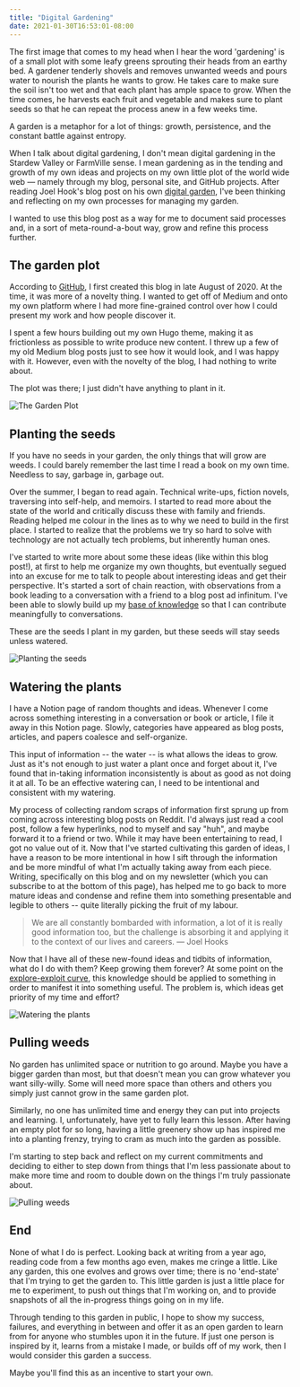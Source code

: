 ```yaml
---
title: "Digital Gardening"
date: 2021-01-30T16:53:01-08:00
---
```


The first image that comes to my head when I hear the word 'gardening' is of a small plot with some leafy greens sprouting their heads from an earthy bed. A gardener tenderly shovels and removes unwanted weeds and pours water to nourish the plants he wants to grow. He takes care to make sure the soil isn't too wet and that each plant has ample space to grow. When the time comes, he harvests each fruit and vegetable and makes sure to plant seeds so that he can repeat the process anew in a few weeks time.

A garden is a metaphor for a lot of things: growth, persistence, and the constant battle against entropy.

When I talk about digital gardening, I don't mean digital gardening in the Stardew Valley or FarmVille sense. I mean gardening as in the tending and growth of my own ideas and projects on my own little plot of the world wide web &mdash; namely through my blog, personal site, and GitHub projects. After reading Joel Hook's blog post on his own [digital garden](https://joelhooks.com/digital-garden), I've been thinking and reflecting on my own processes for managing my garden.

I wanted to use this blog post as a way for me to document said processes and, in a sort of meta-round-a-bout way, grow and refine this process further.

## The garden plot
According to [GitHub](https://github.com/jackyzha0/blog/commit/74f7460c49a7c56acfadf3f8f1cdd892005ebed4), I first created this blog in late August of 2020. At the time, it was more of a novelty thing. I wanted to get off of Medium and onto my own platform where I had more fine-grained control over how I could present my work and how people discover it.

I spent a few hours building out my own Hugo theme, making it as frictionless as possible to write produce new content. I threw up a few of my old Medium blog posts just to see how it would look, and I was happy with it. However, even with the novelty of the blog, I had nothing to write about.

The plot was there; I just didn't have anything to plant in it.

![The Garden Plot](/posts/images/digital-gardening/plot.png)

## Planting the seeds

If you have no seeds in your garden, the only things that will grow are weeds. I could barely remember the last time I read a book on my own time. Needless to say, garbage in, garbage out.

Over the summer, I began to read again. Technical write-ups, fiction novels, traversing into self-help, and memoirs. I started to read more about the state of the world and critically discuss these with family and friends. Reading helped me colour in the lines as to why we need to build in the first place. I started to realize that the problems we try so hard to solve with technology are not actually tech problems, but inherently human ones.

I've started to write more about some these ideas (like within this blog post!), at first to help me organize my own thoughts, but eventually segued into an excuse for me to talk to people about interesting ideas and get their perspective. It's started a sort of chain reaction, with observations from a book leading to a conversation with a friend to a blog post ad infinitum. I've been able to slowly build up my [base of knowledge](/posts/collaborative-thinking/) so that I can contribute meaningfully to conversations.

These are the seeds I plant in my garden, but these seeds will stay seeds unless watered.

![Planting the seeds](/posts/images/digital-gardening/seeds.png)

## Watering the plants

I have a Notion page of random thoughts and ideas. Whenever I come across something interesting in a conversation or book or article, I file it away in this Notion page. Slowly, categories have appeared as blog posts, articles, and papers coalesce and self-organize.

This input of information -- the water -- is what allows the ideas to grow. Just as it's not enough to just water a plant once and forget about it, I've found that in-taking information inconsistently is about as good as not doing it at all. To be an effective watering can, I need to be intentional and consistent with my watering.

My process of collecting random scraps of information first sprung up from coming across interesting blog posts on Reddit. I'd always just read a cool post, follow a few hyperlinks, nod to myself and say "huh", and maybe forward it to a friend or two. While it may have been entertaining to read, I got no value out of it. Now that I've started cultivating this garden of ideas, I have a reason to be more intentional in how I sift through the information and be more mindful of what I'm actually taking away from each piece. Writing, specifically on this blog and on my newsletter (which you can subscribe to at the bottom of this page), has helped me to go back to more mature ideas and condense and refine them into something presentable and legible to others -- quite literally picking the fruit of my labour. 

> We are all constantly bombarded with information, a lot of it is really good information too, but the challenge is absorbing it and applying it to the context of our lives and careers. &mdash; Joel Hooks

Now that I have all of these new-found ideas and tidbits of information, what do I do with them? Keep growing them forever? At some point on the [explore-exploit curve](https://towardsdatascience.com/intro-to-reinforcement-learning-the-explore-exploit-dilemma-463ceb004989), this knowledge should be applied to something in order to manifest it into something useful. The problem is, which ideas get priority of my time and effort?

![Watering the plants](/posts/images/digital-gardening/watering.png)

## Pulling weeds

No garden has unlimited space or nutrition to go around. Maybe you have a bigger garden than most, but that doesn't mean you can grow whatever you want silly-willy. Some will need more space than others and others you simply just cannot grow in the same garden plot.

Similarly, no one has unlimited time and energy they can put into projects and learning. I, unfortunately, have yet to fully learn this lesson. After having an empty plot for so long, having a little greenery show up has inspired me into a planting frenzy, trying to cram as much into the garden as possible.

I'm starting to step back and reflect on my current commitments and deciding to either to step down from things that I'm less passionate about to make more time and room to double down on the things I'm truly passionate about.

![Pulling weeds](/posts/images/digital-gardening/weeds.png)

## End

None of what I do is perfect. Looking back at writing from a year ago, reading code from a few months ago even, makes me cringe a little. Like any garden, this one evolves and grows over time; there is no 'end-state' that I'm trying to get the garden to. This little garden is just a little place for me to experiment, to push out things that I'm working on, and to provide snapshots of all the in-progress things going on in my life.

Through tending to this garden in public, I hope to show my success, failures, and everything in between and offer it as an open garden to learn from for anyone who stumbles upon it in the future. If just one person is inspired by it, learns from a mistake I made, or builds off of my work, then I would consider this garden a success.

Maybe you'll find this as an incentive to start your own.